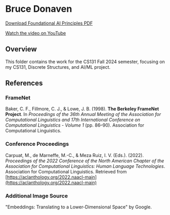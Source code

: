 # Bruce Donaven
[Download Foundational AI Principles PDF](Bruce_Donaven/FoundationalAI.pdf)

[Watch the video on YouTube](https://youtu.be/z5M1g42qUEI)

## Overview
This folder contains the work for the CS131 Fall 2024 semester, focusing on my CS131, Discrete Structures, and AI/ML project.

## References
### FrameNet
Baker, C. F., Fillmore, C. J., & Lowe, J. B. (1998). **The Berkeley FrameNet Project**. In *Proceedings of the 36th Annual Meeting of the Association for Computational Linguistics and 17th International Conference on Computational Linguistics - Volume 1* (pp. 86–90). Association for Computational Linguistics.

### Conference Proceedings
Carpuat, M., de Marneffe, M.-C., & Meza Ruiz, I. V. (Eds.). (2022). *Proceedings of the 2022 Conference of the North American Chapter of the Association for Computational Linguistics: Human Language Technologies*. Association for Computational Linguistics. Retrieved from [https://aclanthology.org/2022.naacl-main](https://aclanthology.org/2022.naacl-main)

### Additional Image Source
"Embeddings: Translating to a Lower-Dimensional Space" by Google.
